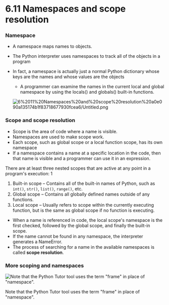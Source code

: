 # 6.11 Namespaces and scope resolution

### Namespace

- A namespace maps names to objects.
- The Python interpreter uses namespaces to track all of the objects in a program
- In fact, a namespace is actually just a normal Python dictionary whose keys are the names and whose values are the objects
    - A programmer can examine the names in the current local and global namespace by using the locals() and globals() built-in functions.
    
    ![6%2011%20Namespaces%20and%20scope%20resolution%20a0e090a135174b1f83718677930fcea6/Untitled.png](6.11.1.png)
    

### Scope and scope resolution

- Scope is the area of code where a name is visible.
- Namespaces are used to make scope work.
- Each scope, such as global scope or a local function scope, has its own namespace
- If a namespace contains a name at a specific location in the code, then that name is visible and a programmer can use it in an expression.

There are at least three nested scopes that are active at any point in a program's execution: 1

1. Built-in scope – Contains all of the built-in names of Python, such as `int()`, `str()`, `list()`, `range()`, etc.
2. Global scope – Contains all globally defined names outside of any functions.
3. Local scope – Usually refers to scope within the currently
executing function, but is the same as global scope if no function is
executing.
- When a name is referenced in code, the local scope's namespace is the first checked, followed by the global scope, and finally the built-in scope.
- If the name cannot be found in any namespace, the interpreter generates a NameError.
- The process of searching for a name in the available namespaces is called **scope resolution**.

### More scoping and namespaces

![Note that the Python Tutor tool uses the term "frame" in place of "namespace".](6.11.2.png)

Note that the Python Tutor tool uses the term "frame" in place of "namespace".